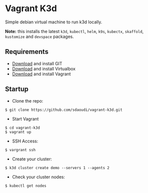 # Vagrant K3d

Simple debian virtual machine to run k3d locally.

**Note:** this installs the latest `k3d`, `kubectl`, `helm`, `k9s`, `kubectx`, `skaffold`, `kustomize` and `devspace` packages.

## Requirements

 - [Download](https://git-scm.com/downloads) and install GIT
 - [Download](https://www.virtualbox.org/wiki/Downloads) and install Virtualbox
 - [Download](https://www.vagrantup.com/downloads.html) and install Vagrant

## Startup

- Clone the repo:

```
$ git clone https://github.com/sdaoudi/vagrant-k3d.git
```

- Start Vagrant

```
$ cd vagrant-k3d
$ vagrant up
```

- SSH Access:

```
$ vargrant ssh
```

- Create your cluster:

```
$ k3d cluster create demo --servers 1 --agents 2
```

- Check your cluster nodes:

```
$ kubectl get nodes
```
